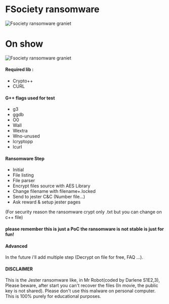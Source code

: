 # FSociety ransomware

![Fsociety ransomware graniet](https://s3.postimg.org/y861zq31v/Capture_d_cran_de_2016_10_30_12_18_08.png)

# On show

![Fsociety ransomware graniet](http://www.welivesecurity.com/wp-content/uploads/2016/07/mrrobot11-1024x590.jpg)


#### Required lib :
+ Crypto++
+ CURL

#### G++ flags used for test
+ g3
+ ggdb
+ O0
+ Wall
+ Wextra
+ Wno-unused
+ lcryptopp
+ lcurl

#### Ransomware Step
+ Initial
+ File listing
+ File parser
+ Encrypt files source with AES Library
+ Change filename with filename+.locked
+ Send to jester C&C (Number file...)
+ Ask reward & setup jester pages

(For security reason the ransomware crypt only .txt but you can change on c++ file)

#### please remember this  is just a PoC the ransomware is not stable is just for fun!

#### Advanced

In the future i'll add multiple  step (Decrypt on file for free,  FAQ  ...).

#### DISCLAIMER
This is the Jester ransomware like, in Mr Robot(coded by Darlene S1E2,3),
Please beware, after start you can't recover the files (In movie, the public key is not shared).
Please don't use this malware on personal computer.
This is 100% purely for educational purposes.
